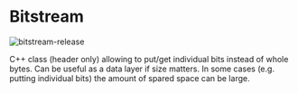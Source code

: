 # Bitstream
![bitstream-release](https://github.com/michal-hubert/bitstream/workflows/bitstream-release/badge.svg?branch=master)


C++ class (header only) allowing to put/get individual bits instead of whole bytes.
Can be useful as a data layer if size matters. In some cases (e.g. putting individual bits)
the amount of spared space can be large.
